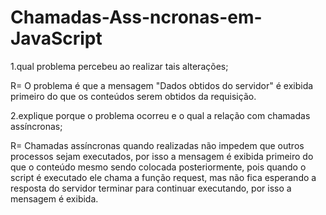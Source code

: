 # Chamadas-Ass-ncronas-em-JavaScript

1.qual problema percebeu ao realizar tais alterações;

R= O problema é que a mensagem "Dados obtidos do servidor" é exibida primeiro do que os conteúdos serem obtidos da requisição.

2.explique porque o problema ocorreu e o qual a relação com chamadas assíncronas;

R= Chamadas assíncronas quando realizadas não impedem que outros processos sejam executados, por isso a mensagem é exibida primeiro do que o conteúdo mesmo sendo colocada posteriormente, pois quando o script é executado ele chama a função request, mas não fica esperando a resposta do servidor terminar para continuar executando, por isso a mensagem é exibida.
